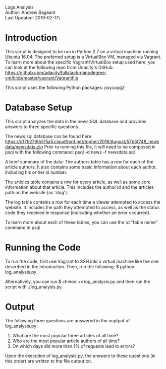 Logs Analysis\
Author: Andrew Bageant\
Last Updated: 2019-02-17\

# Introduction

This script is designed to be run in Python 2.7 on a virtual machine running
Ubuntu 16.04. The preferred setup is a VirtualBox VM, managed via Vagrant.
To learn more about the specific Vagrant/VirtualBox setup used here, you
can look at the following repo from Udacity's GitHub:
https://github.com/udacity/fullstack-nanodegree-vm/blob/master/vagrant/Vagrantfile

This script uses the following Python packages:
psycopg2

# Database Setup
This script analyzes the data in the news SQL database and provides answers to
three specific questions.

The news.sql database can be found here:
https://d17h27t6h515a5.cloudfront.net/topher/2016/August/57b5f748_newsdata/newsdata.zip
Prior to running this file, it will need to be composed in psql with
the following command:
psql -d news -f newsdata.sql

A brief summary of the data:
The authors table has a row for each of the article authors. It also contains
some basic information about each author, including his or her id number.

The articles table contains a row for every article, as well as some core
information about that article. This includes the author id and the articles
path on the website (as 'slug').

The log table contains a row for each time a viewer attempted to access the
website. It includes the path they attempted to access, as well as the
status code they received in response (indicating whether an error
occurred).

To learn more about each of these tables, you can use the \d "table name"
command in psql.

# Running the Code
To run the code, first use Vagrant to SSH into a virtual machine like the
one described in the introduction. Then, run the following:
$ python log_analysis.py

Alternatively, you can run
$ chmod +x log_analysis.py
and then run the script with
./log_analysis.py

# Output
The following three questions are answered in the ouptput of log_analysis.py:
1. What are the most popular three articles of all time?
2. Who are the most popular article authors of all time?
3. On which days did more than 1% of requests lead to errors?

Upon the execution of log_analysis.py, the answers to these questions
(in this order) are written to the file output.txt.
